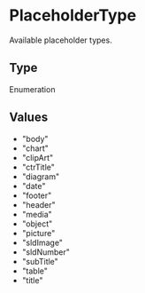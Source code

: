 # PlaceholderType

Available placeholder types.

## Type

Enumeration

## Values

- "body"
- "chart"
- "clipArt"
- "ctrTitle"
- "diagram"
- "date"
- "footer"
- "header"
- "media"
- "object"
- "picture"
- "sldImage"
- "sldNumber"
- "subTitle"
- "table"
- "title"
